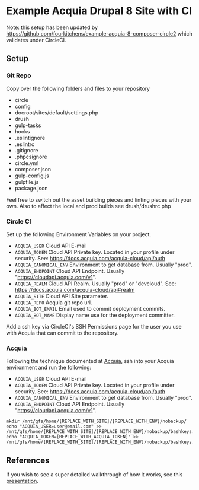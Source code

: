 # Example Acquia Drupal 8 Site with CI

Note: this setup has been updated by https://github.com/fourkitchens/example-acquia-8-composer-circle2 which validates under CircleCI.

## Setup

### Git Repo

Copy over the following folders and files to your repository

- circle
- config
- docroot/sites/default/settings.php
- drush
- gulp-tasks
- hooks
- .eslintignore
- .eslintrc
- .gitignore
- .phpcsignore
- circle.yml
- composer.json
- gulp-config.js
- gulpfile.js
- package.json

Feel free to switch out the asset building pieces and linting pieces with your
own. Also to affect the local and prod builds see drush/drushrc.php

### Circle CI

Set up the following Environment Variables on your project.

- `ACQUIA_USER`
    Cloud API E-mail
- `ACQUIA_TOKEN`
    Cloud API Private key. Located in your profile under security.
    See: https://docs.acquia.com/acquia-cloud/api/auth
- `ACQUIA_CANONICAL_ENV`
    Environment to get database from. Usually "prod".
- `ACQUIA_ENDPOINT`
    Cloud API Endpoint. Usually "https://cloudapi.acquia.com/v1".
- `ACQUIA_REALM`
    Cloud API Realm. Usually "prod" or "devcloud".
    See: https://docs.acquia.com/acquia-cloud/api#realm
- `ACQUIA_SITE`
    Cloud API Site parameter.
- `ACQUIA_REPO`
    Acquia git repo url.
- `ACQUIA_BOT_EMAIL`
    Email used to commit deployment commits.
- `ACQUIA_BOT_NAME`
    Display name use for the deployment committer.

Add a ssh key via CircleCI's SSH Permissions page for the user you use with
Acquia that can commit to the repository.

### Acquia

Following the technique documented at [Acquia](https://docs.acquia.com/acquia-cloud/files/system-files/private), ssh into your Acquia environment and run the following:

- `ACQUIA_USER`
    Cloud API E-mail
- `ACQUIA_TOKEN`
    Cloud API Private key. Located in your profile under security.
    See: https://docs.acquia.com/acquia-cloud/api/auth
- `ACQUIA_CANONICAL_ENV`
    Environment to get database from. Usually "prod".
- `ACQUIA_ENDPOINT`
    Cloud API Endpoint. Usually "https://cloudapi.acquia.com/v1".

```
mkdir /mnt/gfs/home/[REPLACE_WITH_SITE]/[REPLACE_WITH_ENV]/nobackup/
echo "ACQUIA_USER=user@email.com" >> /mnt/gfs/home/[REPLACE_WITH_SITE]/[REPLACE_WITH_ENV]/nobackup/bashkeys.sh
echo "ACQUIA_TOKEN=[REPLACE_WITH_ACQUIA_TOKEN]" >> /mnt/gfs/home/[REPLACE_WITH_SITE]/[REPLACE_WITH_ENV]/nobackup/bashkeys.sh
```

## References

If you wish to see a super detailed walkthrough of how it works, see this
[presentation](https://camp.drupal.cornell.edu/sessions/continuous-integration-acquia).
